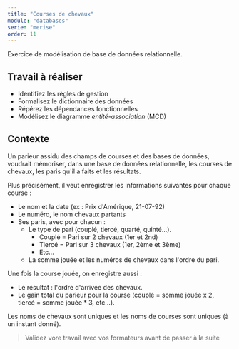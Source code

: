 ```yaml
---
title: "Courses de chevaux"
module: "databases"
serie: "merise"
order: 11
---
```


Exercice de modélisation de base de données relationnelle.

## Travail à réaliser

- Identifiez les règles de gestion
- Formalisez le dictionnaire des données
- Répérez les dépendances fonctionnelles
- Modélisez le diagramme *entité-association* (MCD)

## Contexte 

Un parieur assidu des champs de courses et des bases de données, voudrait mémoriser, dans une base de données relationnelle, les courses de chevaux, les paris qu'il a faits et les résultats. 

Plus précisément, il veut enregistrer les informations suivantes pour chaque course : 
 
- Le nom et la date (ex : Prix d'Amérique, 21-07-92)
- Le numéro, le nom chevaux partants
- Ses paris, avec pour chacun : 
    - Le type de pari (couplé, tiercé, quarté, quinté...).
        - Couplé = Pari sur 2 chevaux (1er et 2nd)
        - Tiercé = Pari sur 3 chevaux (1er, 2ème et 3ème)
        - Etc…
    - La somme jouée et les numéros de chevaux dans l'ordre du pari.

Une fois la course jouée, on enregistre aussi :
 
- Le résultat : l'ordre d'arrivée des chevaux.
- Le gain total du parieur pour la course (couplé = somme jouée x 2, tiercé = somme jouée * 3, etc…). 

Les noms de chevaux sont uniques et les noms de courses sont uniques (à un instant donné). 


> Validez vore travail avec vos formateurs avant de passer à la suite
